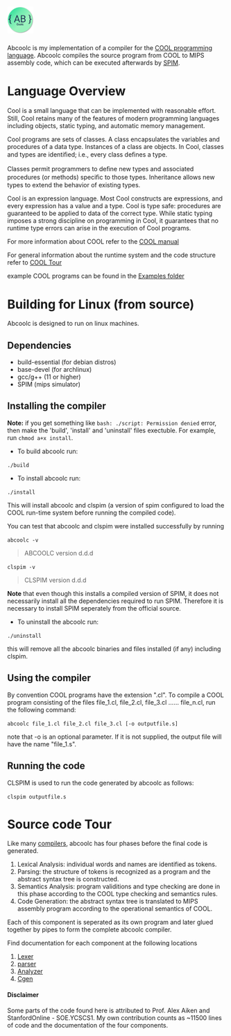 <h1><span><img src ="docs/art/abcoolc-logo.png" alt = "cranberries" width="12%"></span></h1>

Abcoolc is my implementation of a compiler for the [COOL programming language](https://en.wikipedia.org/wiki/Cool_(programming_language)). Abcoolc compiles the source program from COOL to MIPS assembly code, which can be executed afterwards by [SPIM](https://en.wikipedia.org/wiki/Spim).

# Language Overview 

Cool is a small language that can be implemented with reasonable eﬀort. Still, Cool retains many of the features of modern programming languages including objects, static typing, and automatic memory management.

Cool programs are sets of classes. A class encapsulates the variables and procedures of a data type.
Instances of a class are objects. In Cool, classes and types are identiﬁed; i.e., every class deﬁnes a type.

Classes permit programmers to deﬁne new types and associated procedures (or methods) speciﬁc to those
types. Inheritance allows new types to extend the behavior of existing types.

Cool is an expression language. Most Cool constructs are expressions, and every expression has a
value and a type. Cool is type safe: procedures are guaranteed to be applied to data of the correct type.
While static typing imposes a strong discipline on programming in Cool, it guarantees that no runtime
type errors can arise in the execution of Cool programs.
 
For more information about COOL refer to the [COOL manual](docs/cool-manual.pdf)

For general information about the runtime system and the code structure refer to [COOL Tour](docs/cool-tour.pdf)

example COOL programs can be found in the [Examples folder](examples)


# Building for Linux (from source)

Abcoolc is designed to run on linux machines.

## Dependencies 

- build-essential (for debian distros)
- base-devel (for archlinux)
- gcc/g++ (11 or higher)
- SPIM (mips simulator)

## Installing the compiler

**Note:** if you get something like `bash: ./script: Permission denied` error, then make the 'build', 'install' and 'uninstall' files exectuble. For example, run `chmod a+x install`.

- To build abcoolc run:

`./build`

- To install abcoolc run:

`./install`

This will install abcoolc and clspim (a version of spim configured to load the COOL run-time system before running the compiled code). 

You can test that abcoolc and clspim were installed successfully by running

`abcoolc -v`
> ABCOOLC version d.d.d

`clspim -v`
> CLSPIM version d.d.d

**Note** that even though this installs a compiled version of SPIM, it does not necessarily install all
the dependencies required to run SPIM. Therefore it is necessary to install SPIM seperately from the official source.

- To uninstall the abcoolc run:

`./uninstall`

this will remove all the abcoolc binaries and files installed (if any) including clspim.

## Using the compiler

By convention COOL programs have the extension ".cl". To compile a COOL program consisting of the files
file_1.cl, file_2.cl, file_3.cl ...... file_n.cl, run the following command: 

`abcoolc file_1.cl file_2.cl file_3.cl [-o outputfile.s]`

note that -o is an optional parameter. If it is not supplied, the output file will have the name "file_1.s". 

## Running the code

CLSPIM is used to run the code generated by abcoolc as follows:

`clspim outputfile.s`

# Source code Tour 

Like many [compilers](https://en.wikipedia.org/wiki/Compiler), abcoolc has four phases before the final code is generated.

1. Lexical Analysis: individual words and names are identified as tokens.
2. Parsing: the structure of tokens is recognized as a program and the abstract syntax tree is constructed.
3. Semantics Analysis: program validitions and type checking are done in this phase according to the COOL type checking and semantics rules.
4. Code Generation: the abstract syntax tree is translated to MIPS assembly program according to the operational semantics of COOL.

Each of this component is seperated as its own program and later glued together by pipes to form the complete abcoolc compiler. 

Find documentation for each component at the following locations

1. [Lexer](src/lexer)
2. [parser](src/parser)
3. [Analyzer](src/analyzer)
4. [Cgen](src/cgen)


#### Disclaimer

Some parts of the code found here is attributed to Prof. Alex Aiken and StanfordOnline - SOE.YCSCS1. My own contribution counts as ~11500 lines of code and the documentation of the four components.